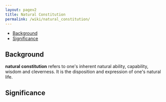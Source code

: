 ```yaml
---
layout: pagev2
title: Natural Constitution
permalink: /wiki/natural_constitution/
---
```

- [Background](#background)
- [Significance](#significance)

## Background

**natural constitution** refers to one's inherent natural ability, capability, wisdom and cleverness. It is the disposition and expression of one's natural life.

## Significance
